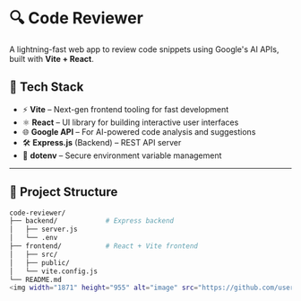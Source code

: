 # 🔍 Code Reviewer

A lightning-fast web app to review code snippets using Google's AI APIs, built with **Vite + React**.

## 🚀 Tech Stack

- ⚡ **Vite** – Next-gen frontend tooling for fast development
- ⚛️ **React** – UI library for building interactive user interfaces
- 🌐 **Google API** – For AI-powered code analysis and suggestions
- 🛠️ **Express.js** (Backend) – REST API server
- 🔐 **dotenv** – Secure environment variable management

---

## 📁 Project Structure

```bash
code-reviewer/
├── backend/            # Express backend
│   ├── server.js
│   └── .env
├── frontend/           # React + Vite frontend
│   ├── src/
│   ├── public/
│   └── vite.config.js
└── README.md
<img width="1871" height="955" alt="image" src="https://github.com/user-attachments/assets/b0bd0601-ceb8-4e0e-a760-700c9b1f2459" />

